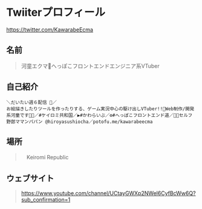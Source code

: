 # Twiiterプロフィール

<https://twitter.com/KawarabeEcma>

## 名前

> 河童エクマ🥒へっぽこフロントエンドエンジニア系VTuber

## 自己紹介

```
＼だいたい週６配信 🥳／
お絵描きしたりツールを作ったりする、ゲーム実況中心の駆け出しVTuber!!🥒Web制作/開発系河童です👨‍💻／#ケイロミ共和国／▶#かわらいぶ／⚙#へっぽこフロントエンド道／🍣🍵セルフ野郎ママンパパン @hiroyasushiocha／potofu.me/kawarabeecma
```

## 場所

>　Keiromi Republic

## ウェブサイト

> https://www.youtube.com/channel/UCtayGWXp2NWel6CyfBcWw6Q?sub_confirmation=1

